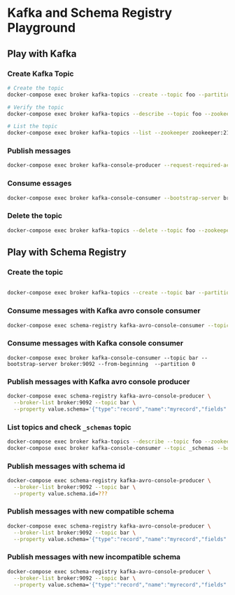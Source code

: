 # Kafka and Schema Registry Playground

## Play with Kafka

### Create Kafka Topic

```bash
# Create the topic
docker-compose exec broker kafka-topics --create --topic foo --partitions 1 --replication-factor 1 --if-not-exists --zookeeper zookeeper:2181

# Verify the topic
docker-compose exec broker kafka-topics --describe --topic foo --zookeeper zookeeper:2181

# List the topic
docker-compose exec broker kafka-topics --list --zookeeper zookeeper:2181
```

### Publish messages

```bash
docker-compose exec broker kafka-console-producer --request-required-acks 1 --broker-list broker:9092 --topic foo
```

### Consume essages

```bash
docker-compose exec broker kafka-console-consumer --bootstrap-server broker:9092 --topic foo --from-beginning --partition 0  # --partition 0 is a quick fix
```

### Delete the topic

```bash
docker-compose exec broker kafka-topics --delete --topic foo --zookeeper zookeeper:2181
```

## Play with Schema Registry

### Create the topic

```bash

docker-compose exec broker kafka-topics --create --topic bar --partitions 1 --replication-factor 1 --if-not-exists --zookeeper zookeeper:2181
```

### Consume messages with Kafka avro console consumer
```bash
docker-compose exec schema-registry kafka-avro-console-consumer --topic bar --bootstrap-server broker:9092 --from-beginning  --partition 0
```

### Consume messages with Kafka console consumer
```
docker-compose exec broker kafka-console-consumer --topic bar --bootstrap-server broker:9092 --from-beginning  --partition 0
```

### Publish messages with Kafka avro console producer
```bash
docker-compose exec schema-registry kafka-avro-console-producer \
  --broker-list broker:9092 --topic bar \
  --property value.schema='{"type":"record","name":"myrecord","fields":[{"name":"f1","type":"string"}, {"name": "f2", "type": "string"}]}'
```

### List topics and check `_schemas` topic

```bash
docker-compose exec broker kafka-topics --describe --topic foo --zookeeper zookeeper:2181
docker-compose exec broker kafka-console-consumer --topic _schemas --bootstrap-server broker:9092 --from-beginning  --partition 0
```

### Publish messages with schema id
```bash
docker-compose exec schema-registry kafka-avro-console-producer \
  --broker-list broker:9092 --topic bar \
  --property value.schema.id=???
```

### Publish messages with new compatible schema

```bash
docker-compose exec schema-registry kafka-avro-console-producer \
  --broker-list broker:9092 --topic bar \
  --property value.schema='{"type":"record","name":"myrecord","fields":[{"name":"f1","type":"string"}]}'
```

### Publish messages with new incompatible schema

```bash
docker-compose exec schema-registry kafka-avro-console-producer \
  --broker-list broker:9092 --topic bar \
  --property value.schema='{"type":"record","name":"myrecord","fields":[{"name":"f1","type":"string"}, {"name": "f2", "type": "string"}, {"name": "f3", "type": "string"}]}'
```
